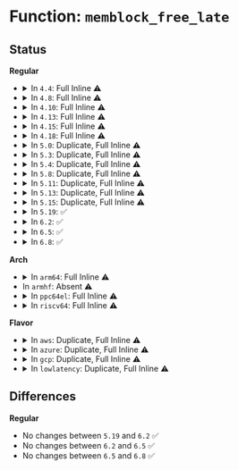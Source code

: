 # Function: <code>memblock_free_late</code>

## Status
<b>Regular</b>
<ul>
<li>
<details>
<summary>In <code>4.4</code>: Full Inline ⚠️</summary>

**Collision:** Unique Static

**Inline:** Full

**Transformation:** False

**Instances:**

```
In lib/swiotlb.c (ffffffff81f9e7f9)
Location: include/linux/bootmem.h:235
Inline: True
Inline callers:
  - lib/swiotlb.c:swiotlb_free
  - lib/swiotlb.c:swiotlb_free
  - lib/swiotlb.c:swiotlb_free
  - lib/swiotlb.c:swiotlb_free
```
</details>
</li>
<li>
<details>
<summary>In <code>4.8</code>: Full Inline ⚠️</summary>

**Collision:** Unique Static

**Inline:** Full

**Transformation:** False

**Instances:**

```
In lib/swiotlb.c (ffffffff81fc9c7e)
Location: include/linux/bootmem.h:239
Inline: True
Inline callers:
  - lib/swiotlb.c:swiotlb_free
  - lib/swiotlb.c:swiotlb_free
  - lib/swiotlb.c:swiotlb_free
  - lib/swiotlb.c:swiotlb_free
```
</details>
</li>
<li>
<details>
<summary>In <code>4.10</code>: Full Inline ⚠️</summary>

**Collision:** Unique Static

**Inline:** Full

**Transformation:** False

**Instances:**

```
In lib/swiotlb.c (ffffffff82006c65)
Location: include/linux/bootmem.h:240
Inline: True
Inline callers:
  - lib/swiotlb.c:swiotlb_free
  - lib/swiotlb.c:swiotlb_free
  - lib/swiotlb.c:swiotlb_free
  - lib/swiotlb.c:swiotlb_free
```
</details>
</li>
<li>
<details>
<summary>In <code>4.13</code>: Full Inline ⚠️</summary>

**Collision:** Unique Static

**Inline:** Full

**Transformation:** False

**Instances:**

```
In lib/swiotlb.c (ffffffff820e7c9c)
Location: include/linux/bootmem.h:240
Inline: True
Inline callers:
  - lib/swiotlb.c:swiotlb_free
  - lib/swiotlb.c:swiotlb_free
  - lib/swiotlb.c:swiotlb_free
  - lib/swiotlb.c:swiotlb_free
```
</details>
</li>
<li>
<details>
<summary>In <code>4.15</code>: Full Inline ⚠️</summary>

**Collision:** Unique Static

**Inline:** Full

**Transformation:** False

**Instances:**

```
In lib/swiotlb.c (ffffffff826f0a0c)
Location: include/linux/bootmem.h:252
Inline: True
Inline callers:
  - lib/swiotlb.c:swiotlb_free
  - lib/swiotlb.c:swiotlb_free
  - lib/swiotlb.c:swiotlb_free
  - lib/swiotlb.c:swiotlb_free
```
</details>
</li>
<li>
<details>
<summary>In <code>4.18</code>: Full Inline ⚠️</summary>

**Collision:** Unique Static

**Inline:** Full

**Transformation:** False

**Instances:**

```
In kernel/dma/swiotlb.c (ffffffff826f8016)
Location: include/linux/bootmem.h:252
Inline: True
Inline callers:
  - kernel/dma/swiotlb.c:swiotlb_exit
  - kernel/dma/swiotlb.c:swiotlb_exit
  - kernel/dma/swiotlb.c:swiotlb_exit
  - kernel/dma/swiotlb.c:swiotlb_exit
```
</details>
</li>
<li>
<details>
<summary>In <code>5.0</code>: Duplicate, Full Inline ⚠️</summary>

**Collision:** Static Duplication

**Inline:** Full

**Transformation:** False

**Instances:**

```
In arch/x86/platform/efi/quirks.c (ffffffff828a7a6f)
Location: include/linux/memblock.h:423
Inline: True
Inline callers:
  - arch/x86/platform/efi/quirks.c:efi_free_boot_services
```
```
In kernel/dma/swiotlb.c (ffffffff828aef46)
Location: include/linux/memblock.h:423
Inline: True
Inline callers:
  - kernel/dma/swiotlb.c:swiotlb_exit
  - kernel/dma/swiotlb.c:swiotlb_exit
  - kernel/dma/swiotlb.c:swiotlb_exit
```
```
In drivers/firmware/efi/apple-properties.c (ffffffff828f3de4)
Location: include/linux/memblock.h:423
Inline: True
Inline callers:
  - drivers/firmware/efi/apple-properties.c:map_properties
```
</details>
</li>
<li>
<details>
<summary>In <code>5.3</code>: Duplicate, Full Inline ⚠️</summary>

**Collision:** Static Duplication

**Inline:** Full

**Transformation:** False

**Instances:**

```
In arch/x86/platform/efi/quirks.c (ffffffff828c0183)
Location: include/linux/memblock.h:416
Inline: True
Inline callers:
  - arch/x86/platform/efi/quirks.c:efi_free_boot_services
```
```
In kernel/dma/swiotlb.c (ffffffff828c7a75)
Location: include/linux/memblock.h:416
Inline: True
Inline callers:
  - kernel/dma/swiotlb.c:swiotlb_exit
  - kernel/dma/swiotlb.c:swiotlb_exit
  - kernel/dma/swiotlb.c:swiotlb_exit
```
```
In drivers/firmware/efi/apple-properties.c (ffffffff8290f708)
Location: include/linux/memblock.h:416
Inline: True
Inline callers:
  - drivers/firmware/efi/apple-properties.c:map_properties
```
</details>
</li>
<li>
<details>
<summary>In <code>5.4</code>: Duplicate, Full Inline ⚠️</summary>

**Collision:** Static Duplication

**Inline:** Full

**Transformation:** False

**Instances:**

```
In arch/x86/platform/efi/quirks.c (ffffffff828c6625)
Location: include/linux/memblock.h:416
Inline: True
Inline callers:
  - arch/x86/platform/efi/quirks.c:efi_free_boot_services
```
```
In kernel/dma/swiotlb.c (ffffffff828d0054)
Location: include/linux/memblock.h:416
Inline: True
Inline callers:
  - kernel/dma/swiotlb.c:swiotlb_exit
  - kernel/dma/swiotlb.c:swiotlb_exit
  - kernel/dma/swiotlb.c:swiotlb_exit
```
```
In drivers/firmware/efi/apple-properties.c (ffffffff829190d7)
Location: include/linux/memblock.h:416
Inline: True
Inline callers:
  - drivers/firmware/efi/apple-properties.c:map_properties
```
</details>
</li>
<li>
<details>
<summary>In <code>5.8</code>: Duplicate, Full Inline ⚠️</summary>

**Collision:** Static Duplication

**Inline:** Full

**Transformation:** False

**Instances:**

```
In arch/x86/platform/efi/quirks.c (ffffffff82ce9883)
Location: include/linux/memblock.h:422
Inline: True
Inline callers:
  - arch/x86/platform/efi/quirks.c:efi_free_boot_services
```
```
In kernel/dma/swiotlb.c (ffffffff82cf138b)
Location: include/linux/memblock.h:422
Inline: True
Inline callers:
  - kernel/dma/swiotlb.c:swiotlb_exit
  - kernel/dma/swiotlb.c:swiotlb_exit
  - kernel/dma/swiotlb.c:swiotlb_exit
```
```
In drivers/firmware/efi/memmap.c (ffffffff82d2a4d7)
Location: include/linux/memblock.h:422
Inline: True
Inline callers:
  - drivers/firmware/efi/memmap.c:__efi_memmap_free
```
```
In drivers/firmware/efi/apple-properties.c (ffffffff82d2b547)
Location: include/linux/memblock.h:422
Inline: True
Inline callers:
  - drivers/firmware/efi/apple-properties.c:map_properties
```
</details>
</li>
<li>
<details>
<summary>In <code>5.11</code>: Duplicate, Full Inline ⚠️</summary>

**Collision:** Static Duplication

**Inline:** Full

**Transformation:** False

**Instances:**

```
In arch/x86/platform/efi/quirks.c (ffffffff82fd72ee)
Location: include/linux/memblock.h:455
Inline: True
Inline callers:
  - arch/x86/platform/efi/quirks.c:efi_free_boot_services
```
```
In kernel/dma/swiotlb.c (ffffffff82fddd8a)
Location: include/linux/memblock.h:455
Inline: True
Inline callers:
  - kernel/dma/swiotlb.c:swiotlb_exit
  - kernel/dma/swiotlb.c:swiotlb_exit
  - kernel/dma/swiotlb.c:swiotlb_exit
```
```
In drivers/firmware/efi/memmap.c (ffffffff83018bee)
Location: include/linux/memblock.h:455
Inline: True
Inline callers:
  - drivers/firmware/efi/memmap.c:__efi_memmap_free
```
```
In drivers/firmware/efi/apple-properties.c (ffffffff83019c8f)
Location: include/linux/memblock.h:455
Inline: True
Inline callers:
  - drivers/firmware/efi/apple-properties.c:map_properties
```
</details>
</li>
<li>
<details>
<summary>In <code>5.13</code>: Duplicate, Full Inline ⚠️</summary>

**Collision:** Static Duplication

**Inline:** Full

**Transformation:** False

**Instances:**

```
In arch/x86/platform/efi/quirks.c (ffffffff831e1d52)
Location: include/linux/memblock.h:455
Inline: True
Inline callers:
  - arch/x86/platform/efi/quirks.c:efi_free_boot_services
```
```
In kernel/dma/swiotlb.c (ffffffff831e893b)
Location: include/linux/memblock.h:455
Inline: True
Inline callers:
  - kernel/dma/swiotlb.c:swiotlb_exit
```
```
In drivers/firmware/efi/memmap.c (ffffffff83223be6)
Location: include/linux/memblock.h:455
Inline: True
Inline callers:
  - drivers/firmware/efi/memmap.c:__efi_memmap_free
```
```
In drivers/firmware/efi/apple-properties.c (ffffffff83224cd7)
Location: include/linux/memblock.h:455
Inline: True
Inline callers:
  - drivers/firmware/efi/apple-properties.c:map_properties
```
</details>
</li>
<li>
<details>
<summary>In <code>5.15</code>: Duplicate, Full Inline ⚠️</summary>

**Collision:** Static Duplication

**Inline:** Full

**Transformation:** False

**Instances:**

```
In arch/x86/platform/efi/quirks.c (ffffffff832c5660)
Location: include/linux/memblock.h:456
Inline: True
Inline callers:
  - arch/x86/platform/efi/quirks.c:efi_free_boot_services
```
```
In kernel/dma/swiotlb.c (ffffffff832cce69)
Location: include/linux/memblock.h:456
Inline: True
Inline callers:
  - kernel/dma/swiotlb.c:swiotlb_exit
  - kernel/dma/swiotlb.c:swiotlb_exit
```
```
In mm/kfence/core.c (ffffffff832dcf22)
Location: include/linux/memblock.h:456
Inline: True
Inline callers:
  - mm/kfence/core.c:kfence_init_pool
```
```
In drivers/firmware/efi/memmap.c (ffffffff8330d9ec)
Location: include/linux/memblock.h:456
Inline: True
Inline callers:
  - drivers/firmware/efi/memmap.c:__efi_memmap_free
```
```
In drivers/firmware/efi/apple-properties.c (ffffffff8330eb0c)
Location: include/linux/memblock.h:456
Inline: True
Inline callers:
  - drivers/firmware/efi/apple-properties.c:map_properties
```
</details>
</li>
<li>
<details>
<summary>In <code>5.19</code>: ✅</summary>

```c
void memblock_free_late(phys_addr_t base, phys_addr_t size);
```

**Collision:** Unique Global

**Inline:** No

**Transformation:** False

**Instances:**

```
In mm/memblock.c (ffffffff8348f26d)
Location: mm/memblock.c:1613
Inline: False
Direct callers:
  - arch/x86/platform/efi/quirks.c:efi_free_boot_services
  - kernel/dma/swiotlb.c:swiotlb_exit
  - kernel/dma/swiotlb.c:swiotlb_exit
  - mm/memblock.c:memblock_discard
  - mm/memblock.c:memblock_discard
  - mm/kfence/core.c:kfence_init
  - drivers/firmware/efi/memmap.c:__efi_memmap_free
  - drivers/firmware/efi/apple-properties.c:map_properties
```
**Symbols:**

```
ffffffff8348f26d-ffffffff8348f337: memblock_free_late (STB_GLOBAL)
```
</details>
</li>
<li>
<details>
<summary>In <code>6.2</code>: ✅</summary>

```c
void memblock_free_late(phys_addr_t base, phys_addr_t size);
```

**Collision:** Unique Global

**Inline:** No

**Transformation:** False

**Instances:**

```
In mm/memblock.c (ffffffff83ec1760)
Location: mm/memblock.c:1631
Inline: False
Direct callers:
  - arch/x86/platform/efi/memmap.c:__efi_memmap_free
  - arch/x86/platform/efi/quirks.c:efi_free_boot_services
  - kernel/dma/swiotlb.c:swiotlb_exit
  - kernel/dma/swiotlb.c:swiotlb_exit
  - kernel/dma/swiotlb.c:swiotlb_exit
  - mm/memblock.c:memblock_discard
  - mm/memblock.c:memblock_discard
  - mm/kfence/core.c:kfence_init
  - drivers/firmware/efi/apple-properties.c:map_properties
```
**Symbols:**

```
ffffffff83ec1760-ffffffff83ec1837: memblock_free_late (STB_GLOBAL)
```
</details>
</li>
<li>
<details>
<summary>In <code>6.5</code>: ✅</summary>

```c
void memblock_free_late(phys_addr_t base, phys_addr_t size);
```

**Collision:** Unique Global

**Inline:** No

**Transformation:** False

**Instances:**

```
In mm/memblock.c (ffffffff836e6f70)
Location: mm/memblock.c:1653
Inline: False
Direct callers:
  - arch/x86/platform/efi/memmap.c:__efi_memmap_free
  - arch/x86/platform/efi/quirks.c:efi_free_boot_services
  - kernel/dma/swiotlb.c:swiotlb_exit
  - kernel/dma/swiotlb.c:swiotlb_exit
  - kernel/dma/swiotlb.c:swiotlb_exit
  - mm/memblock.c:memblock_discard
  - mm/memblock.c:memblock_discard
  - mm/kfence/core.c:kfence_init
  - drivers/firmware/efi/apple-properties.c:map_properties
```
**Symbols:**

```
ffffffff836e6f70-ffffffff836e7047: memblock_free_late (STB_GLOBAL)
```
</details>
</li>
<li>
<details>
<summary>In <code>6.8</code>: ✅</summary>

```c
void memblock_free_late(phys_addr_t base, phys_addr_t size);
```

**Collision:** Unique Global

**Inline:** No

**Transformation:** False

**Instances:**

```
In mm/memblock.c (ffffffff83919520)
Location: mm/memblock.c:1711
Inline: False
Direct callers:
  - arch/x86/kernel/setup.c:ima_free_kexec_buffer
  - arch/x86/platform/efi/memmap.c:__efi_memmap_free
  - arch/x86/platform/efi/quirks.c:efi_free_boot_services
  - kernel/dma/swiotlb.c:swiotlb_exit
  - kernel/dma/swiotlb.c:swiotlb_exit
  - kernel/dma/swiotlb.c:swiotlb_exit
  - mm/memblock.c:memblock_discard
  - mm/memblock.c:memblock_discard
  - mm/kfence/core.c:kfence_init
  - mm/kfence/core.c:kfence_init
  - drivers/firmware/efi/apple-properties.c:map_properties
```
**Symbols:**

```
ffffffff83919520-ffffffff839195f7: memblock_free_late (STB_GLOBAL)
```
</details>
</li>
</ul>
<b>Arch</b>
<ul>
<li>
<details>
<summary>In <code>arm64</code>: Full Inline ⚠️</summary>

**Collision:** Unique Static

**Inline:** Full

**Transformation:** False

**Instances:**

```
In kernel/dma/swiotlb.c (ffff800011447c7c)
Location: include/linux/memblock.h:416
Inline: True
Inline callers:
  - kernel/dma/swiotlb.c:swiotlb_exit
  - kernel/dma/swiotlb.c:swiotlb_exit
  - kernel/dma/swiotlb.c:swiotlb_exit
```
</details>
</li>
<li>
In <code>armhf</code>: Absent ⚠️
</li>
<li>
<details>
<summary>In <code>ppc64el</code>: Full Inline ⚠️</summary>

**Collision:** Unique Static

**Inline:** Full

**Transformation:** False

**Instances:**

```
In kernel/dma/swiotlb.c (c00000000136cd34)
Location: include/linux/memblock.h:416
Inline: True
Inline callers:
  - kernel/dma/swiotlb.c:swiotlb_exit
  - kernel/dma/swiotlb.c:swiotlb_exit
  - kernel/dma/swiotlb.c:swiotlb_exit
```
</details>
</li>
<li>
<details>
<summary>In <code>riscv64</code>: Full Inline ⚠️</summary>

**Collision:** Unique Static

**Inline:** Full

**Transformation:** False

**Instances:**

```
In kernel/dma/swiotlb.c (ffffffe000009532)
Location: include/linux/memblock.h:416
Inline: True
Inline callers:
  - kernel/dma/swiotlb.c:swiotlb_exit
  - kernel/dma/swiotlb.c:swiotlb_exit
  - kernel/dma/swiotlb.c:swiotlb_exit
```
</details>
</li>
</ul>
<b>Flavor</b>
<ul>
<li>
<details>
<summary>In <code>aws</code>: Duplicate, Full Inline ⚠️</summary>

**Collision:** Static Duplication

**Inline:** Full

**Transformation:** False

**Instances:**

```
In arch/x86/platform/efi/quirks.c (ffffffff828b15bd)
Location: include/linux/memblock.h:416
Inline: True
Inline callers:
  - arch/x86/platform/efi/quirks.c:efi_free_boot_services
```
```
In kernel/dma/swiotlb.c (ffffffff828b8f05)
Location: include/linux/memblock.h:416
Inline: True
Inline callers:
  - kernel/dma/swiotlb.c:swiotlb_exit
  - kernel/dma/swiotlb.c:swiotlb_exit
  - kernel/dma/swiotlb.c:swiotlb_exit
```
```
In drivers/firmware/efi/apple-properties.c (ffffffff828fe4dd)
Location: include/linux/memblock.h:416
Inline: True
Inline callers:
  - drivers/firmware/efi/apple-properties.c:map_properties
```
</details>
</li>
<li>
<details>
<summary>In <code>azure</code>: Duplicate, Full Inline ⚠️</summary>

**Collision:** Static Duplication

**Inline:** Full

**Transformation:** False

**Instances:**

```
In arch/x86/platform/efi/quirks.c (ffffffff828a9742)
Location: include/linux/memblock.h:416
Inline: True
Inline callers:
  - arch/x86/platform/efi/quirks.c:efi_free_boot_services
```
```
In kernel/dma/swiotlb.c (ffffffff828b1456)
Location: include/linux/memblock.h:416
Inline: True
Inline callers:
  - kernel/dma/swiotlb.c:swiotlb_exit
  - kernel/dma/swiotlb.c:swiotlb_exit
  - kernel/dma/swiotlb.c:swiotlb_exit
```
```
In drivers/firmware/efi/apple-properties.c (ffffffff828f5d79)
Location: include/linux/memblock.h:416
Inline: True
Inline callers:
  - drivers/firmware/efi/apple-properties.c:map_properties
```
</details>
</li>
<li>
<details>
<summary>In <code>gcp</code>: Duplicate, Full Inline ⚠️</summary>

**Collision:** Static Duplication

**Inline:** Full

**Transformation:** False

**Instances:**

```
In arch/x86/platform/efi/quirks.c (ffffffff828c44bc)
Location: include/linux/memblock.h:416
Inline: True
Inline callers:
  - arch/x86/platform/efi/quirks.c:efi_free_boot_services
```
```
In kernel/dma/swiotlb.c (ffffffff828cbc88)
Location: include/linux/memblock.h:416
Inline: True
Inline callers:
  - kernel/dma/swiotlb.c:swiotlb_exit
  - kernel/dma/swiotlb.c:swiotlb_exit
  - kernel/dma/swiotlb.c:swiotlb_exit
```
```
In drivers/firmware/efi/apple-properties.c (ffffffff8291370c)
Location: include/linux/memblock.h:416
Inline: True
Inline callers:
  - drivers/firmware/efi/apple-properties.c:map_properties
```
</details>
</li>
<li>
<details>
<summary>In <code>lowlatency</code>: Duplicate, Full Inline ⚠️</summary>

**Collision:** Static Duplication

**Inline:** Full

**Transformation:** False

**Instances:**

```
In arch/x86/platform/efi/quirks.c (ffffffff828c7662)
Location: include/linux/memblock.h:416
Inline: True
Inline callers:
  - arch/x86/platform/efi/quirks.c:efi_free_boot_services
```
```
In kernel/dma/swiotlb.c (ffffffff828d1082)
Location: include/linux/memblock.h:416
Inline: True
Inline callers:
  - kernel/dma/swiotlb.c:swiotlb_exit
  - kernel/dma/swiotlb.c:swiotlb_exit
  - kernel/dma/swiotlb.c:swiotlb_exit
```
```
In drivers/firmware/efi/apple-properties.c (ffffffff8291a139)
Location: include/linux/memblock.h:416
Inline: True
Inline callers:
  - drivers/firmware/efi/apple-properties.c:map_properties
```
</details>
</li>
</ul>

## Differences
<b>Regular</b>
<ul>
<li>
No changes between <code>5.19</code> and <code>6.2</code> ✅
</li>
<li>
No changes between <code>6.2</code> and <code>6.5</code> ✅
</li>
<li>
No changes between <code>6.5</code> and <code>6.8</code> ✅
</li>
</ul>
